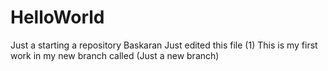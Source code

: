 # HelloWorld
Just a starting a repository
Baskaran Just edited this file (1)
This is my first work in my new branch called (Just a new branch)
